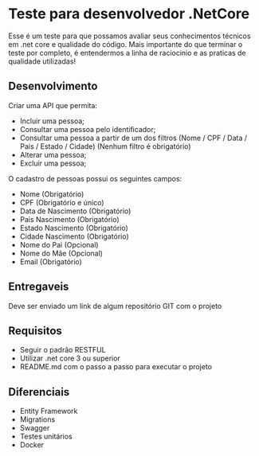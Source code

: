 # Teste para desenvolvedor .NetCore

Esse é um teste para que possamos avaliar seus conhecimentos técnicos em .net core e qualidade do código. Mais importante do que terminar o teste por completo, é entendermos a linha de raciocinio e as praticas de qualidade utilizadas!

##  Desenvolvimento
Criar uma API que permita:
- Incluir uma pessoa;
- Consultar uma pessoa pelo identificador;
- Consultar uma pessoa a partir de um dos filtros (Nome / CPF / Data / Pais / Estado / Cidade) (Nenhum filtro é obrigatório)
- Alterar uma pessoa;
- Excluir uma pessoa;

O cadastro de pessoas possui os seguintes campos:
- Nome (Obrigatório)
- CPF (Obrigatório e único)
- Data de Nascimento (Obrigatório)
- Pais Nascimento (Obrigatório)
- Estado Nascimento (Obrigatório)
- Cidade Nascimento (Obrigatório)
- Nome do Pai (Opcional)
- Nome do Mãe (Opcional)
- Email (Obrigatório)

## Entregaveis
Deve ser enviado um link de algum repositório GIT com o projeto

## Requisitos
- Seguir o padrão RESTFUL
- Utilizar .net core 3 ou superior
- README.md com o passo a passo para executar o projeto

## Diferenciais
- Entity Framework
- Migrations
- Swagger
- Testes unitários
- Docker